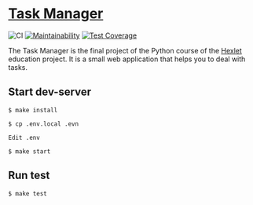 # [Task Manager](http://veetors-task-manager.herokuapp.com)

![CI](https://github.com/veetors/task-manager/workflows/CI/badge.svg)
[![Maintainability](https://api.codeclimate.com/v1/badges/de8260f951ba871a12d4/maintainability)](https://codeclimate.com/github/veetors/task-manager/maintainability)
[![Test Coverage](https://api.codeclimate.com/v1/badges/de8260f951ba871a12d4/test_coverage)](https://codeclimate.com/github/veetors/task-manager/test_coverage)

The Task Manager is the final project of the Python course of the [Hexlet](https://hexlet.io) education project. It is a small web application that helps you to deal with tasks.

## Start dev-server
```
$ make install

$ cp .env.local .evn

Edit .env

$ make start
```

## Run test
```
$ make test
```